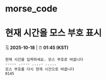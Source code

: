 # morse_code
# 현재 시간을 모스 부호 표시
<!-- MORSE_TIME_START -->
🗓️ **2025-10-18** | ⏰ **01:45 (KST)**

```
현재 시간을 입력하세요. 모스 부호로 바꿉니다
----- .---- ....- .....
모스 부호를 다시 현재 시간으로 바꿉니다
0145
```
<!-- MORSE_TIME_END -->

